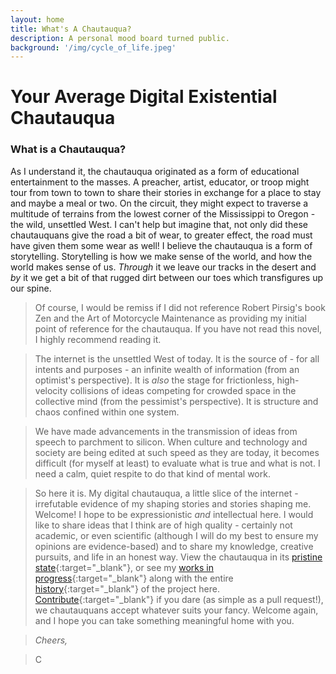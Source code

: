 ```yaml
---
layout: home
title: What's A Chautauqua?
description: A personal mood board turned public.
background: '/img/cycle_of_life.jpeg'
---
```


# Your Average Digital Existential Chautauqua
>
### What is a Chautauqua?
As I understand it, the chautauqua originated as a form of educational entertainment to the masses. A preacher, artist, educator, or troop might tour from town to town to share their stories in exchange for a place to stay and maybe a meal or two. On the circuit, they might expect to traverse a multitude of terrains from the lowest corner of the Mississippi to Oregon - the wild, unsettled West.  I can't help but imagine that, not only did these chautauquans give the road a bit of wear, to greater effect, the road must have given them some wear as well! I believe the chautauqua is a form of storytelling. Storytelling is how we make sense of the world, and how the world makes sense of us. *Through* it we leave our tracks in the desert and *by* it we get a bit of that rugged dirt between our toes which transfigures up our spine.

>Of course, I would be remiss if I did not reference Robert Pirsig's book Zen and the Art of Motorcycle Maintenance as providing my initial point of reference for the chautauqua. If you have not read this novel, I highly recommend reading it.

>The internet is the unsettled West of today.  It is the source of - for all intents and purposes - an infinite wealth of information (from an optimist's perspective). It is *also* the stage for frictionless, high-velocity collisions of ideas competing for crowded space in the collective mind (from the pessimist's perspective). It is structure and chaos confined within one system.

>We have made advancements in the transmission of ideas from speech to parchment to silicon. When culture and technology and society are being edited at such speed as they are today, it becomes difficult (for myself at least) to evaluate what is true and what is not. I need a calm, quiet respite to do that kind of mental work.

>So here it is. My digital chautauqua, a little slice of the internet - irrefutable evidence of my shaping stories and stories shaping me. Welcome! I hope to be expressionistic *and* intellectual here. I would like to share ideas that I think are of high quality - certainly not academic, or even scientific (although I will do my best to ensure my opinions are evidence-based) and to share my knowledge, creative pursuits, and life in an honest way.  View the chautauqua in its [pristine state](https://cajohnst.github.io/){:target="_blank"}, or see my [works in progress](https://github.com/cajohnst/YourAverageDigitalExistentialChautauqua){:target="_blank"} along with the entire [history](https://github.com/cajohnst/YourAverageDigitalExistentialChautauqua){:target="_blank"} of the project here. [Contribute](https://github.com/cajohnst/YourAverageDigitalExistentialChautauqua){:target="_blank"} if you dare (as simple as a pull request!), we chautauquans accept whatever suits your fancy. Welcome again, and I hope you can take something meaningful home with you.

>*Cheers,*

>C

